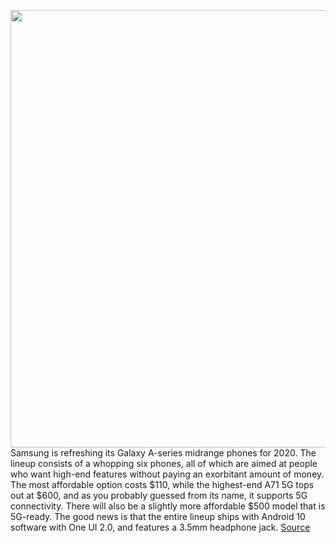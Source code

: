 <img src='https://cdn.vox-cdn.com/thumbor/7i1CyMaQKhkwH0sEBDY6eZnOb5U=/0x0:1440x960/1200x800/filters:focal(605x365:835x595)/cdn.vox-cdn.com/uploads/chorus_image/image/66621555/galaxya51hero2.0.jpg' width='700px' /><br/>
Samsung is refreshing its Galaxy A-series midrange phones for 2020. The lineup consists of a whopping six phones, all of which are aimed at people who want high-end features without paying an exorbitant amount of money. The most affordable option costs $110, while the highest-end A71 5G tops out at $600, and as you probably guessed from its name, it supports 5G connectivity. There will also be a slightly more affordable $500 model that is 5G-ready. The good news is that the entire lineup ships with Android 10 software with One UI 2.0, and features a 3.5mm headphone jack.
<a href='https://www.theverge.com/2020/4/8/21212085/samsung-galaxy-a01-a11-a21-a51-a71-5g-mid-range-android-price-release-date'> Source <a/>